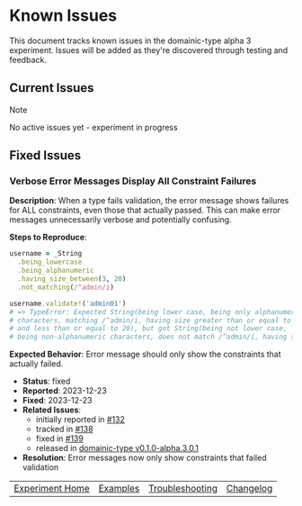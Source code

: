 # Known Issues

This document tracks known issues in the domainic-type alpha 3 experiment. Issues will be added as they're discovered
through testing and feedback.

## Current Issues

> [!NOTE]
> No active issues yet - experiment in progress

## Fixed Issues

### Verbose Error Messages Display All Constraint Failures

**Description**: When a type fails validation, the error message shows failures for ALL constraints, even those that
actually passed. This can make error messages unnecessarily verbose and potentially confusing.

**Steps to Reproduce**:

```ruby
username = _String
  .being_lowercase
  .being_alphanumeric
  .having_size_between(3, 20)
  .not_matching(/^admin/i)

username.validate!('admin01')
# => TypeError: Expected String(being lower case, being only alphanumeric
# characters, matching /^admin/i, having size greater than or equal to 3
# and less than or equal to 20), but got String(being not lower case,
# being non-alphanumeric characters, does not match /^admin/i, having size 7)
```

**Expected Behavior**: Error message should only show the constraints that actually failed.

* **Status**: fixed
* **Reported**: 2023-12-23
* **Fixed**: 2023-12-23
* **Related Issues**:
  * initially reported in [#132](https://github.com/domainic/domainic/issues/132#issuecomment-2560546327)
  * tracked in [#138](https://github.com/domainic/domainic/issues/138)
  * fixed in [#139](https://github.com/domainic/domainic/pull/139)
  * released in [domainic-type v0.1.0-alpha.3.0.1](https://github.com/domainic/domainic/tree/domainic-type-v0.1.0-alpha.3.0.1/domainic-type)
* **Resolution**: Error messages now only show constraints that failed validation

|                               |                         |                                       |                            |
|-------------------------------|-------------------------|---------------------------------------|----------------------------|
| [Experiment Home](README.md)  | [Examples](EXAMPLES.md) | [Troubleshooting](TROUBLESHOOTING.md) | [Changelog](CHANGELOG.md)  |
